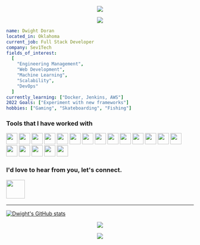 
<!-- <img src="https://media1.giphy.com/media/DSxKEQoQix9hC/giphy.gif?cid=ecf05e4755kyg3tzgsrb9aaojxtr3tu8agzgc0n7jpjezn6m&rid=giphy.gif&ct=g"/> -->
<p align="center">
  <img src="https://capsule-render.vercel.app/api?&animation=fadeIn&type=waving&color=gradient&height=150&width=auto&text=Dwight%20Doran&desc=Software%20Engineer&fontAlignY=35&descAlignY=65"/>
</p>
<p align="center">
  <img src="https://media.tenor.com/jAhABeTndDYAAAAj/luffy-one.gif"/>
</p>

```yml
name: Dwight Doran
located_in: Oklahoma
current_job: Full Stack Developer
company: Sev1Tech
fields_of_interest:
  [
    "Engineering Management",
    "Web Development",
    "Machine Learning",
    "Scalability",
    "DevOps"
  ]
currently_learning: ["Docker, Jenkins, AWS"]
2022 Goals: ["Experiment with new frameworks"]
hobbies: ["Gaming", "Skateboarding", "Fishing"]
```

### Tools that I have worked with
<p>
  <img src="https://cdn.jsdelivr.net/gh/devicons/devicon/icons/javascript/javascript-original.svg" height="30px" width="auto"/>
  <img src="https://cdn.jsdelivr.net/gh/devicons/devicon/icons/typescript/typescript-original.svg" height="30px" width="auto"/>  
  <img src="https://cdn.jsdelivr.net/gh/devicons/devicon/icons/nodejs/nodejs-original.svg" height="30px" width="auto"/>
  <img src="https://cdn.jsdelivr.net/gh/devicons/devicon/icons/react/react-original.svg" height="30px" width="auto"/>
  <img src="https://cdn.jsdelivr.net/gh/devicons/devicon/icons/jest/jest-plain.svg" height="30px" width="auto"/>
  <img src="https://cdn.jsdelivr.net/gh/devicons/devicon/icons/ruby/ruby-original.svg" height="30px" width="auto"/>
  <img src="https://cdn.jsdelivr.net/gh/devicons/devicon/icons/rails/rails-original-wordmark.svg" height="30px" width="auto"/>
  <img src="https://cdn.jsdelivr.net/gh/devicons/devicon/icons/rspec/rspec-original.svg" height="30px" width="auto"/>
  <img src="https://cdn.jsdelivr.net/gh/devicons/devicon/icons/python/python-original.svg" height="30px" width="auto"/>
  <img src="https://cdn.jsdelivr.net/gh/devicons/devicon/icons/sass/sass-original.svg" height="30px" width="auto"/>
  <img src="https://cdn.jsdelivr.net/gh/devicons/devicon/icons/docker/docker-original.svg" height="30px" width="auto"/>
  <img src="https://cdn.jsdelivr.net/gh/devicons/devicon/icons/mysql/mysql-original.svg" height="30px" width="auto"/>
  <img src="https://cdn.jsdelivr.net/gh/devicons/devicon/icons/postgresql/postgresql-original.svg" height="30px" width="auto"/>
  <img src="https://cdn.jsdelivr.net/gh/devicons/devicon/icons/redis/redis-plain-wordmark.svg" height="30px" width="auto"/> 
  <img src="https://cdn.jsdelivr.net/gh/devicons/devicon/icons/nginx/nginx-original.svg" height="30px" width="auto"/>
  <img src="https://cdn.jsdelivr.net/gh/devicons/devicon/icons/redux/redux-original.svg" height="30px" width="auto"/>
  <img src="https://cdn.jsdelivr.net/gh/devicons/devicon/icons/apachekafka/apachekafka-original.svg" height="30px" width="auto"/>
  <img src="https://cdn.jsdelivr.net/gh/devicons/devicon/icons/amazonwebservices/amazonwebservices-plain-wordmark.svg" height="30px" width="auto"/>  
  <img src="https://cdn.jsdelivr.net/gh/devicons/devicon/icons/jira/jira-original-wordmark.svg" height="30px" width="auto"/>        
<p/>

### I'd love to hear from you, let's connect. 

<a href="https://www.linkedin.com/in/dwightdoran">
  
  <img src="https://cdn.jsdelivr.net/gh/devicons/devicon/icons/linkedin/linkedin-original.svg" height="50px" width="auto" /> 
<a/>
<br/>
  
---
  
[![Dwight's GitHub stats](https://github-readme-stats.vercel.app/api?username=dwightdoran&theme=radical&show_icons=true)](https://github.com/dwightdoran/github-readme-stats)

<p align="center">
  <img src="https://media.tenor.com/jAhABeTndDYAAAAj/luffy-one.gif"/>
</p>
<p align="center">
  <img src="https://capsule-render.vercel.app/api?&animation=fadeIn&type=waving&color=gradient&height=100&section=footer"/>
</p>
